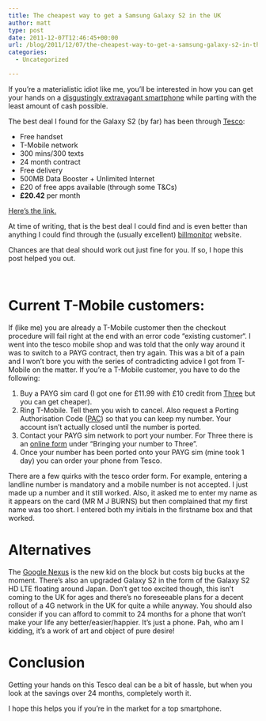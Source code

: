 ```yaml
---
title: The cheapest way to get a Samsung Galaxy S2 in the UK
author: matt
type: post
date: 2011-12-07T12:46:45+00:00
url: /blog/2011/12/07/the-cheapest-way-to-get-a-samsung-galaxy-s2-in-the-uk/
categories:
  - Uncategorized

---
```

If you’re a materialistic idiot like me, you’ll be interested in how you can get your hands on a [disgustingly extravagant smartphone][1] while parting with the least amount of cash possible.

The best deal I found for the Galaxy S2 (by far) has been through [Tesco][2]:

  * Free handset
  * T-Mobile network
  * 300 mins/300 texts
  * 24 month contract
  * Free delivery
  * 500MB Data Booster + Unlimited Internet
  * £20 of free apps available (through some T&Cs)
  * **£20.42** per month

[Here’s the link.](http://phone-shop.tesco.com/mobile-phones-and-sim-cards/pay-monthly-phones/pay-monthly-phones-listing.aspx?manufacturer=Samsung&model=Galaxy%20S%20II&networkProvider=&contractLength=&price=0&colour=&group=&tmcampid=7&tmad=c)

At time of writing, that is the best deal I could find and is even better than anything I could find through the (usually excellent) [billmonitor](http://www.billmonitor.com/) website.

Chances are that deal should work out just fine for you. If so, I hope this post helped you out.

&nbsp;

# Current T-Mobile customers:

If (like me) you are already a T-Mobile customer then the checkout procedure will fail right at the end with an error code “existing customer“. I went into the tesco mobile shop and was told that the only way around it was to switch to a PAYG contract, then try again. This was a bit of a pain and I won’t bore you with the series of contradicting advice I got from T-Mobile on the matter. If you’re a T-Mobile customer, you have to do the following:

1.  Buy a PAYG sim card (I got one for £11.99 with £10 credit from [Three](http://www.three.co.uk/) but you can get cheaper).
2.  Ring T-Mobile. Tell them you wish to cancel. Also request a Porting Authorisation Code ([PAC](http://en.wikipedia.org/wiki/Porting_Authorisation_Code)) so that you can keep my number. Your account isn’t actually closed until the number is ported.
3.  Contact your PAYG sim network to port your number. For Three there is an [online form](http://www.three.co.uk/Support/Welcome_to_Three) under “Bringing your number to Three”.
4.  Once your number has been ported onto your PAYG sim (mine took 1 day) you can order your phone from Tesco.

There are a few quirks with the tesco order form. For example, entering a landline number is mandatory and a mobile number is not accepted. I just made up a number and it still worked. Also, it asked me to enter my name as it appears on the card (MR M J BURNS) but then complained that my first name was too short. I entered both my initials in the firstname box and that worked.

# Alternatives

The [Google Nexus](http://www.google.co.uk/nexus/) is the new kid on the block but costs big bucks at the moment. There’s also an upgraded Galaxy S2 in the form of the Galaxy S2 HD LTE floating around Japan. Don’t get too excited though, this isn’t coming to the UK for ages and there’s no foreseeable plans for a decent rollout of a 4G network in the UK for quite a while anyway. You should also consider if you can afford to commit to 24 months for a phone that won’t make your life any better/easier/happier. It’s just a phone. Pah, who am I kidding, it’s a work of art and object of pure desire!

# Conclusion

Getting your hands on this Tesco deal can be a bit of hassle, but when you look at the savings over 24 months, completely worth it.

I hope this helps you if you’re in the market for a top smartphone.

 [1]: http://www.samsung.com/uk/galaxys2/
 [2]: http://clkuk.tradedoubler.com/click?p=898&a=2046553&g=14074016